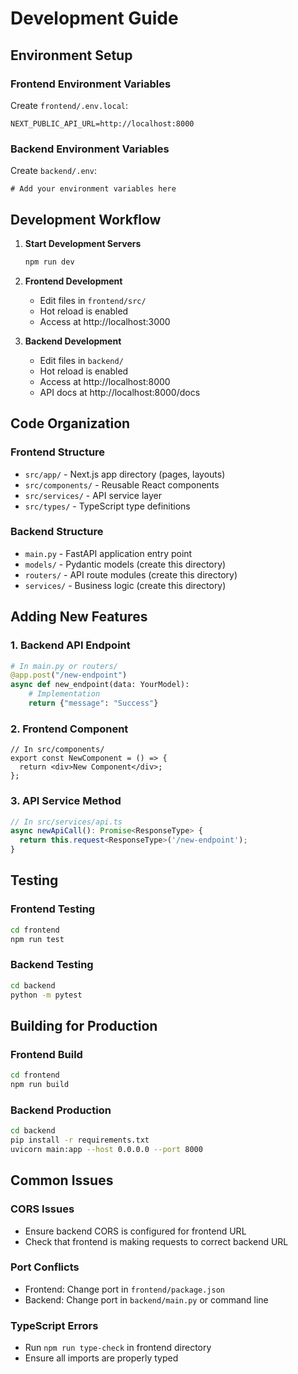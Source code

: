 # Development Guide

## Environment Setup

### Frontend Environment Variables

Create `frontend/.env.local`:

```env
NEXT_PUBLIC_API_URL=http://localhost:8000
```

### Backend Environment Variables

Create `backend/.env`:

```env
# Add your environment variables here
```

## Development Workflow

1. **Start Development Servers**

   ```bash
   npm run dev
   ```

2. **Frontend Development**

   - Edit files in `frontend/src/`
   - Hot reload is enabled
   - Access at http://localhost:3000

3. **Backend Development**
   - Edit files in `backend/`
   - Hot reload is enabled
   - Access at http://localhost:8000
   - API docs at http://localhost:8000/docs

## Code Organization

### Frontend Structure

- `src/app/` - Next.js app directory (pages, layouts)
- `src/components/` - Reusable React components
- `src/services/` - API service layer
- `src/types/` - TypeScript type definitions

### Backend Structure

- `main.py` - FastAPI application entry point
- `models/` - Pydantic models (create this directory)
- `routers/` - API route modules (create this directory)
- `services/` - Business logic (create this directory)

## Adding New Features

### 1. Backend API Endpoint

```python
# In main.py or routers/
@app.post("/new-endpoint")
async def new_endpoint(data: YourModel):
    # Implementation
    return {"message": "Success"}
```

### 2. Frontend Component

```tsx
// In src/components/
export const NewComponent = () => {
  return <div>New Component</div>;
};
```

### 3. API Service Method

```typescript
// In src/services/api.ts
async newApiCall(): Promise<ResponseType> {
  return this.request<ResponseType>('/new-endpoint');
}
```

## Testing

### Frontend Testing

```bash
cd frontend
npm run test
```

### Backend Testing

```bash
cd backend
python -m pytest
```

## Building for Production

### Frontend Build

```bash
cd frontend
npm run build
```

### Backend Production

```bash
cd backend
pip install -r requirements.txt
uvicorn main:app --host 0.0.0.0 --port 8000
```

## Common Issues

### CORS Issues

- Ensure backend CORS is configured for frontend URL
- Check that frontend is making requests to correct backend URL

### Port Conflicts

- Frontend: Change port in `frontend/package.json`
- Backend: Change port in `backend/main.py` or command line

### TypeScript Errors

- Run `npm run type-check` in frontend directory
- Ensure all imports are properly typed
